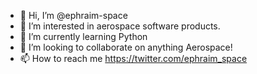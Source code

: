 - 👋 Hi, I’m @ephraim-space
- 👀 I’m interested in aerospace software products. 
- 🌱 I’m currently learning Python
- 💞️ I’m looking to collaborate on anything Aerospace!
- 📫 How to reach me  https://twitter.com/ephraim_space

<!---
ephraim-space/ephraim-space is a ✨ special ✨ repository because its `README.md` (this file) appears on your GitHub profile.
You can click the Preview link to take a look at your changes.
--->
